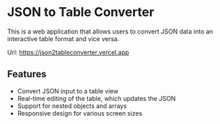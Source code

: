 # JSON to Table Converter

This is a web application that allows users to convert JSON data into an interactive table format and vice versa.

Url: https://json2tableconverter.vercel.app

## Features

- Convert JSON input to a table view
- Real-time editing of the table, which updates the JSON
- Support for nested objects and arrays
- Responsive design for various screen sizes
